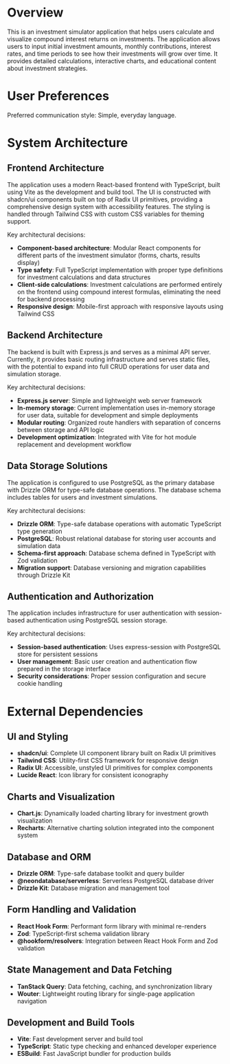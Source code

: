 # Overview

This is an investment simulator application that helps users calculate and visualize compound interest returns on investments. The application allows users to input initial investment amounts, monthly contributions, interest rates, and time periods to see how their investments will grow over time. It provides detailed calculations, interactive charts, and educational content about investment strategies.

# User Preferences

Preferred communication style: Simple, everyday language.

# System Architecture

## Frontend Architecture

The application uses a modern React-based frontend with TypeScript, built using Vite as the development and build tool. The UI is constructed with shadcn/ui components built on top of Radix UI primitives, providing a comprehensive design system with accessibility features. The styling is handled through Tailwind CSS with custom CSS variables for theming support.

Key architectural decisions:
- **Component-based architecture**: Modular React components for different parts of the investment simulator (forms, charts, results display)
- **Type safety**: Full TypeScript implementation with proper type definitions for investment calculations and data structures
- **Client-side calculations**: Investment calculations are performed entirely on the frontend using compound interest formulas, eliminating the need for backend processing
- **Responsive design**: Mobile-first approach with responsive layouts using Tailwind CSS

## Backend Architecture

The backend is built with Express.js and serves as a minimal API server. Currently, it provides basic routing infrastructure and serves static files, with the potential to expand into full CRUD operations for user data and simulation storage.

Key architectural decisions:
- **Express.js server**: Simple and lightweight web server framework
- **In-memory storage**: Current implementation uses in-memory storage for user data, suitable for development and simple deployments
- **Modular routing**: Organized route handlers with separation of concerns between storage and API logic
- **Development optimization**: Integrated with Vite for hot module replacement and development workflow

## Data Storage Solutions

The application is configured to use PostgreSQL as the primary database with Drizzle ORM for type-safe database operations. The database schema includes tables for users and investment simulations.

Key architectural decisions:
- **Drizzle ORM**: Type-safe database operations with automatic TypeScript type generation
- **PostgreSQL**: Robust relational database for storing user accounts and simulation data
- **Schema-first approach**: Database schema defined in TypeScript with Zod validation
- **Migration support**: Database versioning and migration capabilities through Drizzle Kit

## Authentication and Authorization

The application includes infrastructure for user authentication with session-based authentication using PostgreSQL session storage.

Key architectural decisions:
- **Session-based authentication**: Uses express-session with PostgreSQL store for persistent sessions
- **User management**: Basic user creation and authentication flow prepared in the storage interface
- **Security considerations**: Proper session configuration and secure cookie handling

# External Dependencies

## UI and Styling
- **shadcn/ui**: Complete UI component library built on Radix UI primitives
- **Tailwind CSS**: Utility-first CSS framework for responsive design
- **Radix UI**: Accessible, unstyled UI primitives for complex components
- **Lucide React**: Icon library for consistent iconography

## Charts and Visualization
- **Chart.js**: Dynamically loaded charting library for investment growth visualization
- **Recharts**: Alternative charting solution integrated into the component system

## Database and ORM
- **Drizzle ORM**: Type-safe database toolkit and query builder
- **@neondatabase/serverless**: Serverless PostgreSQL database driver
- **Drizzle Kit**: Database migration and management tool

## Form Handling and Validation
- **React Hook Form**: Performant form library with minimal re-renders
- **Zod**: TypeScript-first schema validation library
- **@hookform/resolvers**: Integration between React Hook Form and Zod validation

## State Management and Data Fetching
- **TanStack Query**: Data fetching, caching, and synchronization library
- **Wouter**: Lightweight routing library for single-page application navigation

## Development and Build Tools
- **Vite**: Fast development server and build tool
- **TypeScript**: Static type checking and enhanced developer experience
- **ESBuild**: Fast JavaScript bundler for production builds